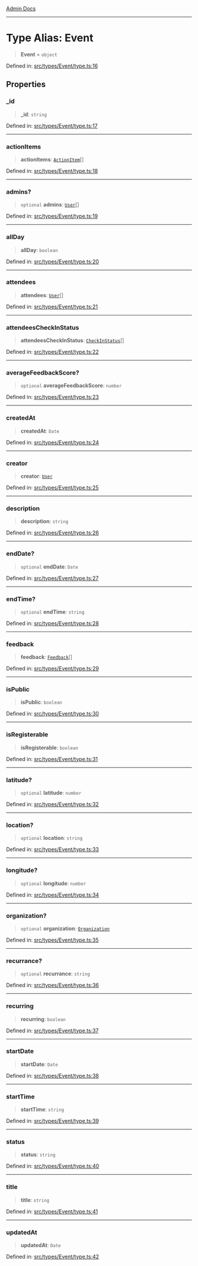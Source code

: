 [Admin Docs](/)

---

# Type Alias: Event

> **Event** = `object`

Defined in: [src/types/Event/type.ts:16](https://github.com/PalisadoesFoundation/talawa-admin/blob/main/src/types/Event/type.ts#L16)

## Properties

### \_id

> **\_id**: `string`

Defined in: [src/types/Event/type.ts:17](https://github.com/PalisadoesFoundation/talawa-admin/blob/main/src/types/Event/type.ts#L17)

---

### actionItems

> **actionItems**: [`ActionItem`](../../../actionItem/type-aliases/ActionItem.md)[]

Defined in: [src/types/Event/type.ts:18](https://github.com/PalisadoesFoundation/talawa-admin/blob/main/src/types/Event/type.ts#L18)

---

### admins?

> `optional` **admins**: [`User`](User.md)[]

Defined in: [src/types/Event/type.ts:19](https://github.com/PalisadoesFoundation/talawa-admin/blob/main/src/types/Event/type.ts#L19)

---

### allDay

> **allDay**: `boolean`

Defined in: [src/types/Event/type.ts:20](https://github.com/PalisadoesFoundation/talawa-admin/blob/main/src/types/Event/type.ts#L20)

---

### attendees

> **attendees**: [`User`](User.md)[]

Defined in: [src/types/Event/type.ts:21](https://github.com/PalisadoesFoundation/talawa-admin/blob/main/src/types/Event/type.ts#L21)

---

### attendeesCheckInStatus

> **attendeesCheckInStatus**: [`CheckInStatus`](../../../CheckIn/type/type-aliases/CheckInStatus.md)[]

Defined in: [src/types/Event/type.ts:22](https://github.com/PalisadoesFoundation/talawa-admin/blob/main/src/types/Event/type.ts#L22)

---

### averageFeedbackScore?

> `optional` **averageFeedbackScore**: `number`

Defined in: [src/types/Event/type.ts:23](https://github.com/PalisadoesFoundation/talawa-admin/blob/main/src/types/Event/type.ts#L23)

---

### createdAt

> **createdAt**: `Date`

Defined in: [src/types/Event/type.ts:24](https://github.com/PalisadoesFoundation/talawa-admin/blob/main/src/types/Event/type.ts#L24)

---

### creator

> **creator**: [`User`](User.md)

Defined in: [src/types/Event/type.ts:25](https://github.com/PalisadoesFoundation/talawa-admin/blob/main/src/types/Event/type.ts#L25)

---

### description

> **description**: `string`

Defined in: [src/types/Event/type.ts:26](https://github.com/PalisadoesFoundation/talawa-admin/blob/main/src/types/Event/type.ts#L26)

---

### endDate?

> `optional` **endDate**: `Date`

Defined in: [src/types/Event/type.ts:27](https://github.com/PalisadoesFoundation/talawa-admin/blob/main/src/types/Event/type.ts#L27)

---

### endTime?

> `optional` **endTime**: `string`

Defined in: [src/types/Event/type.ts:28](https://github.com/PalisadoesFoundation/talawa-admin/blob/main/src/types/Event/type.ts#L28)

---

### feedback

> **feedback**: [`Feedback`](Feedback.md)[]

Defined in: [src/types/Event/type.ts:29](https://github.com/PalisadoesFoundation/talawa-admin/blob/main/src/types/Event/type.ts#L29)

---

### isPublic

> **isPublic**: `boolean`

Defined in: [src/types/Event/type.ts:30](https://github.com/PalisadoesFoundation/talawa-admin/blob/main/src/types/Event/type.ts#L30)

---

### isRegisterable

> **isRegisterable**: `boolean`

Defined in: [src/types/Event/type.ts:31](https://github.com/PalisadoesFoundation/talawa-admin/blob/main/src/types/Event/type.ts#L31)

---

### latitude?

> `optional` **latitude**: `number`

Defined in: [src/types/Event/type.ts:32](https://github.com/PalisadoesFoundation/talawa-admin/blob/main/src/types/Event/type.ts#L32)

---

### location?

> `optional` **location**: `string`

Defined in: [src/types/Event/type.ts:33](https://github.com/PalisadoesFoundation/talawa-admin/blob/main/src/types/Event/type.ts#L33)

---

### longitude?

> `optional` **longitude**: `number`

Defined in: [src/types/Event/type.ts:34](https://github.com/PalisadoesFoundation/talawa-admin/blob/main/src/types/Event/type.ts#L34)

---

### organization?

> `optional` **organization**: [`Organization`](../../../Organization/type/type-aliases/Organization.md)

Defined in: [src/types/Event/type.ts:35](https://github.com/PalisadoesFoundation/talawa-admin/blob/main/src/types/Event/type.ts#L35)

---

### recurrance?

> `optional` **recurrance**: `string`

Defined in: [src/types/Event/type.ts:36](https://github.com/PalisadoesFoundation/talawa-admin/blob/main/src/types/Event/type.ts#L36)

---

### recurring

> **recurring**: `boolean`

Defined in: [src/types/Event/type.ts:37](https://github.com/PalisadoesFoundation/talawa-admin/blob/main/src/types/Event/type.ts#L37)

---

### startDate

> **startDate**: `Date`

Defined in: [src/types/Event/type.ts:38](https://github.com/PalisadoesFoundation/talawa-admin/blob/main/src/types/Event/type.ts#L38)

---

### startTime

> **startTime**: `string`

Defined in: [src/types/Event/type.ts:39](https://github.com/PalisadoesFoundation/talawa-admin/blob/main/src/types/Event/type.ts#L39)

---

### status

> **status**: `string`

Defined in: [src/types/Event/type.ts:40](https://github.com/PalisadoesFoundation/talawa-admin/blob/main/src/types/Event/type.ts#L40)

---

### title

> **title**: `string`

Defined in: [src/types/Event/type.ts:41](https://github.com/PalisadoesFoundation/talawa-admin/blob/main/src/types/Event/type.ts#L41)

---

### updatedAt

> **updatedAt**: `Date`

Defined in: [src/types/Event/type.ts:42](https://github.com/PalisadoesFoundation/talawa-admin/blob/main/src/types/Event/type.ts#L42)
